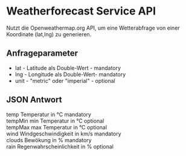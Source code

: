 # Weatherforecast Service API

Nutzt die Openweathermap.org API, um eine Wetterabfrage von einer Koordinate (lat,lng) zu generieren.

## Anfrageparameter

* lat - Latitude als Double-Wert - mandatory
* lng - Longitude als Double-Wert- mandatory
* unit - "metric" oder "imperial" - optional

## JSON Antwort

temp      Temperatur in °C               mandatory    
tempMin   min Temperatur in °C           optional    
tempMax   max Temperatur in °C           optional    
wind      Windgeschwindigkeit in km/s    mandatory   
clouds    Bewökung in %                  mandatory   
rain      Regenwahrscheinlichkeit in %   optional    
